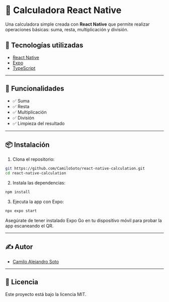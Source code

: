 # 📱 Calculadora React Native

Una calculadora simple creada con **React Native** que permite realizar operaciones básicas: suma, resta, multiplicación
y división.

## 🚀 Tecnologías utilizadas

- [React Native](https://reactnative.dev/)
- [Expo](https://expo.dev/)
- [TypeScript](https://www.typescriptlang.org/)

---

## 🎯 Funcionalidades

- ✅ Suma
- ✅ Resta
- ✅ Multiplicación
- ✅ División
- ✅ Limpieza del resultado

---

## 📦 Instalación

1. Clona el repositorio:

```bash
git https://github.com/CamiloSoto/react-native-calculation.git
cd react-native-calculation
```

2. Instala las dependencias:

```bash
npm install
```

3. Ejecuta la app con Expo:

```bash
npx expo start
```

Asegúrate de tener instalado Expo Go en tu dispositivo móvil para probar la app escaneando el QR.

---

## ✍️ Autor

- [Camilo Alejandro Soto](https://github.com/CamiloSoto)

---

## 📄 Licencia

Este proyecto está bajo la licencia MIT.